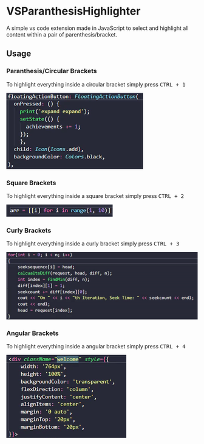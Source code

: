 # VSParanthesisHighlighter

A simple vs code extension made in JavaScript to select and highlight all content within a pair of parenthesis/bracket.

## Usage

### Paranthesis/Circular Brackets
To highlight everything inside a circular bracket simply press <kbd> CTRL + 1 </kbd>

![demo](https://github.com/AxonBlAzE/VSParanthesisHighlighter/blob/main/assets/demo/circular.gif?raw=true)

### Square Brackets
To highlight everything inside a square bracket simply press <kbd> CTRL + 2 </kbd>

![demo](https://github.com/AxonBlAzE/VSParanthesisHighlighter/blob/main/assets/demo/square.gif?raw=true)

### Curly Brackets
To highlight everything inside a curly bracket simply press <kbd> CTRL + 3 </kbd>

![demo](https://github.com/AxonBlAzE/VSParanthesisHighlighter/blob/main/assets/demo/curly.gif?raw=true)

### Angular Brackets
To highlight everything inside a angular bracket simply press <kbd> CTRL + 4 </kbd>

![demo](https://github.com/AxonBlAzE/VSParanthesisHighlighter/blob/main/assets/demo/angular.gif?raw=true)
